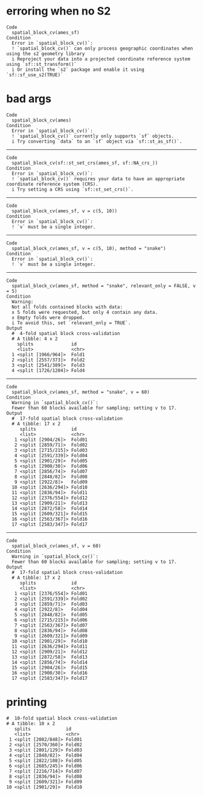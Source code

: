# erroring when no S2

    Code
      spatial_block_cv(ames_sf)
    Condition
      Error in `spatial_block_cv()`:
      ! `spatial_block_cv()` can only process geographic coordinates when using the s2 geometry library
      i Reproject your data into a projected coordinate reference system using `sf::st_transform()`
      i Or install the `s2` package and enable it using `sf::sf_use_s2(TRUE)`

# bad args

    Code
      spatial_block_cv(ames)
    Condition
      Error in `spatial_block_cv()`:
      ! `spatial_block_cv()` currently only supports `sf` objects.
      i Try converting `data` to an `sf` object via `sf::st_as_sf()`.

---

    Code
      spatial_block_cv(sf::st_set_crs(ames_sf, sf::NA_crs_))
    Condition
      Error in `spatial_block_cv()`:
      ! `spatial_block_cv()` requires your data to have an appropriate coordinate reference system (CRS).
      i Try setting a CRS using `sf::st_set_crs()`.

---

    Code
      spatial_block_cv(ames_sf, v = c(5, 10))
    Condition
      Error in `spatial_block_cv()`:
      ! `v` must be a single integer.

---

    Code
      spatial_block_cv(ames_sf, v = c(5, 10), method = "snake")
    Condition
      Error in `spatial_block_cv()`:
      ! `v` must be a single integer.

---

    Code
      spatial_block_cv(ames_sf, method = "snake", relevant_only = FALSE, v = 5)
    Condition
      Warning:
      Not all folds contained blocks with data:
      x 5 folds were requested, but only 4 contain any data.
      x Empty folds were dropped.
      i To avoid this, set `relevant_only = TRUE`.
    Output
      #  4-fold spatial block cross-validation 
      # A tibble: 4 x 2
        splits              id   
        <list>              <chr>
      1 <split [1966/964]>  Fold1
      2 <split [2557/373]>  Fold2
      3 <split [2541/389]>  Fold3
      4 <split [1726/1204]> Fold4

---

    Code
      spatial_block_cv(ames_sf, method = "snake", v = 60)
    Condition
      Warning in `spatial_block_cv()`:
      Fewer than 60 blocks available for sampling; setting v to 17.
    Output
      #  17-fold spatial block cross-validation 
      # A tibble: 17 x 2
         splits             id    
         <list>             <chr> 
       1 <split [2904/26]>  Fold01
       2 <split [2859/71]>  Fold02
       3 <split [2715/215]> Fold03
       4 <split [2591/339]> Fold04
       5 <split [2901/29]>  Fold05
       6 <split [2900/30]>  Fold06
       7 <split [2856/74]>  Fold07
       8 <split [2848/82]>  Fold08
       9 <split [2922/8]>   Fold09
      10 <split [2636/294]> Fold10
      11 <split [2836/94]>  Fold11
      12 <split [2376/554]> Fold12
      13 <split [2909/21]>  Fold13
      14 <split [2872/58]>  Fold14
      15 <split [2609/321]> Fold15
      16 <split [2563/367]> Fold16
      17 <split [2583/347]> Fold17

---

    Code
      spatial_block_cv(ames_sf, v = 60)
    Condition
      Warning in `spatial_block_cv()`:
      Fewer than 60 blocks available for sampling; setting v to 17.
    Output
      #  17-fold spatial block cross-validation 
      # A tibble: 17 x 2
         splits             id    
         <list>             <chr> 
       1 <split [2376/554]> Fold01
       2 <split [2591/339]> Fold02
       3 <split [2859/71]>  Fold03
       4 <split [2922/8]>   Fold04
       5 <split [2848/82]>  Fold05
       6 <split [2715/215]> Fold06
       7 <split [2563/367]> Fold07
       8 <split [2836/94]>  Fold08
       9 <split [2609/321]> Fold09
      10 <split [2901/29]>  Fold10
      11 <split [2636/294]> Fold11
      12 <split [2909/21]>  Fold12
      13 <split [2872/58]>  Fold13
      14 <split [2856/74]>  Fold14
      15 <split [2904/26]>  Fold15
      16 <split [2900/30]>  Fold16
      17 <split [2583/347]> Fold17

# printing

    #  10-fold spatial block cross-validation 
    # A tibble: 10 x 2
       splits             id    
       <list>             <chr> 
     1 <split [2082/848]> Fold01
     2 <split [2570/360]> Fold02
     3 <split [2801/129]> Fold03
     4 <split [2848/82]>  Fold04
     5 <split [2822/108]> Fold05
     6 <split [2685/245]> Fold06
     7 <split [2216/714]> Fold07
     8 <split [2836/94]>  Fold08
     9 <split [2609/321]> Fold09
    10 <split [2901/29]>  Fold10

